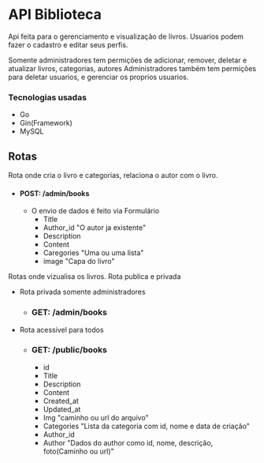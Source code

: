 # API Biblioteca

Api feita para o gerenciamento e visualização de livros.
Usuarios podem fazer o cadastro e editar seus perfis.

Somente administradores tem permições de adicionar, remover, deletar e atualizar livros, categorias, autores
Administradores também tem permições para deletar usuarios, e gerenciar os proprios usuarios.

### Tecnologias usadas
- Go
- Gin(Framework)
- MySQL

## Rotas
Rota onde cria o livro e categorias, relaciona o autor com o livro.
- #### POST:  /admin/books
   - O envio de dados é feito via Formulário
     - Title
     - Author_id "O autor ja existente"
     - Description
     - Content
     - Caregories "Uma ou uma lista"
     - image "Capa do livro"

Rotas onde vizualisa os livros. Rota publica e privada
- Rota privada somente administradores
  - ### GET: /admin/books
- Rota acessivel para todos
  - ### GET: /public/books
    - id
    - Title
    - Description
    - Content
    - Created_at
    - Updated_at
    - Img "caminho ou url do arquivo"
    - Categories "Lista da categoria com id, nome e data de criação"
    - Author_id
    - Author "Dados do author como id, nome, descrição, foto(Caminho ou url)"
